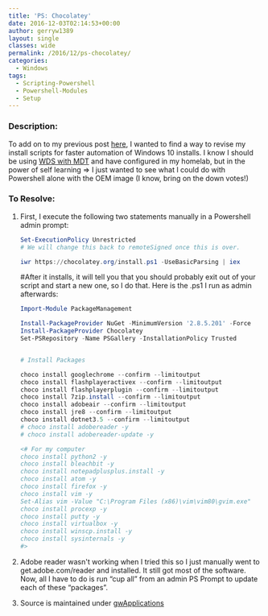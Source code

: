 ```yaml
---
title: 'PS: Chocolatey'
date: 2016-12-03T02:14:53+00:00
author: gerryw1389
layout: single
classes: wide
permalink: /2016/12/ps-chocolatey/
categories:
  - Windows
tags:
  - Scripting-Powershell
  - Powershell-Modules
  - Setup
---
```

<!--more-->

### Description:

To add on to my previous post [here](https://automationadmin.com/2016/05/ps-package-managers/), I wanted to find a way to revise my install scripts for faster automation of Windows 10 installs. I know I should be using [WDS with MDT](https://automationadmin.com/2016/05/wds-with-mdt/) and have configured in my homelab, but in the power of self learning => I just wanted to see what I could do with Powershell alone with  the OEM image (I know, bring on the down votes!)

### To Resolve:

1. First, I execute the following two statements manually in a Powershell admin prompt:

   ```powershell
   Set-ExecutionPolicy Unrestricted 
   # We will change this back to remoteSigned once this is over.

   iwr https://chocolatey.org/install.ps1 -UseBasicParsing | iex
   ```

   #After it installs, it will tell you that you should probably exit out of your script and start a new one, so I do that. Here is the .ps1 I run as admin afterwards:

   ```powershell
   Import-Module PackageManagement

   Install-PackageProvider NuGet -MinimumVersion '2.8.5.201' -Force
   Install-PackageProvider Chocolatey
   Set-PSRepository -Name PSGallery -InstallationPolicy Trusted


   # Install Packages

   choco install googlechrome --confirm --limitoutput
   choco install flashplayeractivex --confirm --limitoutput
   choco install flashplayerplugin --confirm --limitoutput
   choco install 7zip.install --confirm --limitoutput
   choco install adobeair --confirm --limitoutput
   choco install jre8 --confirm --limitoutput
   choco install dotnet3.5 --confirm --limitoutput
   # choco install adobereader -y
   # choco install adobereader-update -y

   <# For my computer
   choco install python2 -y
   choco install bleachbit -y
   choco install notepadplusplus.install -y
   choco install atom -y
   choco install firefox -y
   choco install vim -y
   Set-Alias vim -Value "C:\Program Files (x86)\vim\vim80\gvim.exe"
   choco install procexp -y
   choco install putty -y
   choco install virtualbox -y
   choco install winscp.install -y
   choco install sysinternals -y
   #>
   ```

2. Adobe reader wasn't working when I tried this so I just manually went to get.adobe.com/reader and installed. It still got most of the software. Now, all I have to do is run &#8220;cup all&#8221; from an admin PS Prompt to update each of these &#8220;packages&#8221;.

3. Source is maintained under [gwApplications](https://github.com/gerryw1389/powershell/blob/main/gwApplications/Public/Install-Choco.ps1)